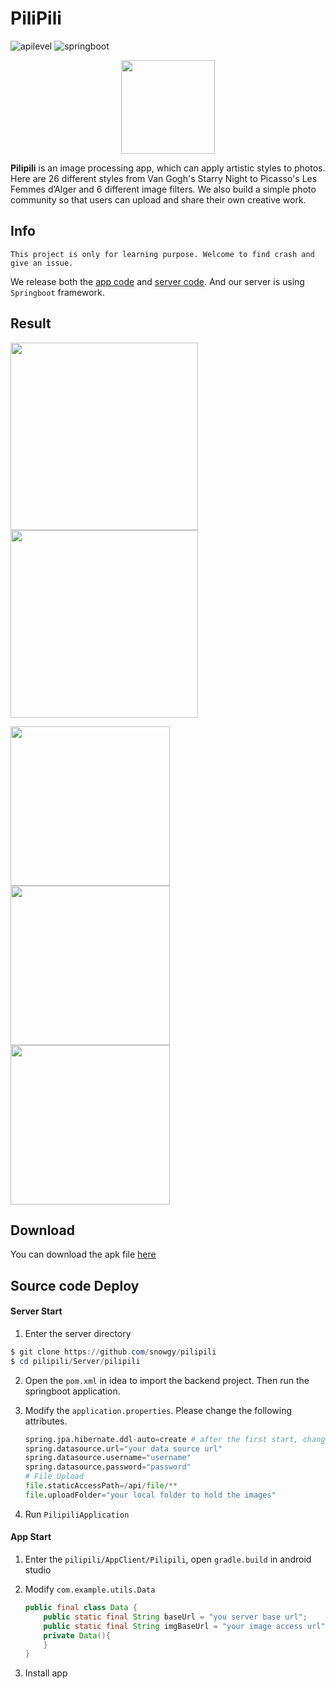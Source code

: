 # PiliPili
![apilevel](https://img.shields.io/badge/API%20level-27-brightgreen.svg) ![springboot](https://img.shields.io/badge/springboot-2.0.6-blue.svg)

<div align=center>
  <img width = '150' height ='150' src ="https://ws1.sinaimg.cn/large/74c2bf2dgy1g3dujgreg7j2074074wel.jpg"/>
</div>



**Pilipili** is an image processing app, which can apply artistic styles to photos. Here are 26 different styles from Van Gogh's Starry Night to Picasso's Les Femmes d’Alger and 6 different image filters. We also build a simple photo community so that users can upload and share their own creative work.



## Info

`This project is only for learning purpose. Welcome to find crash and give an issue.` 

We release both the [app code](<https://github.com/snowgy/pilipili/tree/master/AppClient/PiliPili>) and [server code](<https://github.com/snowgy/pilipili/tree/master/AppClient/PiliPili>). And our server is using `Springboot` framework.

## Result

<p float="left">
  <img src="https://ws1.sinaimg.cn/mw690/74c2bf2dgy1g3dwxh1h4hj20tr1nu1kx.jpg" width="300"/>
  <img src="https://ws1.sinaimg.cn/mw690/74c2bf2dgy1g3dwydk90ij20tr1nyk86.jpg" width="300"/>
</p>

<p float="left">
  <img src="https://ws1.sinaimg.cn/large/74c2bf2dgy1g3dvhl44ihg20dc0rs7wi.gif" width="255" />
  <img src="https://ws1.sinaimg.cn/large/74c2bf2dgy1g3dvrkldr9g20h40zknjg.gif" width="255" /> 
  <img src="https://ws1.sinaimg.cn/large/74c2bf2dgy1g3dwrpjafag20dc0rs4qp.gif" width="255"/>
</p>


## Download

You can download the apk file [here](https://github.com/snowgy/pilipili/blob/master/pilipili.apk)

## Source code Deploy

#### Server Start

1. Enter the server directory

```powershell
$ git clone https://github.com/snowgy/pilipili
$ cd pilipili/Server/pilipili
```

2. Open the `pom.xml` in idea to import the backend project. Then run the springboot application.

3. Modify the `application.properties`. Please change the following attributes.

   ```python
   spring.jpa.hibernate.ddl-auto=create # after the first start, change it to update
   spring.datasource.url="your data source url"
   spring.datasource.username="username"
   spring.datasource.password="password"
   # File Upload
   file.staticAccessPath=/api/file/**
   file.uploadFolder="your local folder to hold the images"
   ```

4. Run `PilipiliApplication`

#### App Start

1. Enter the `pilipili/AppClient/Pilipili`, open `gradle.build` in android studio

2. Modify `com.example.utils.Data`

   ```java
   public final class Data {
       public static final String baseUrl = "you server base url";
       public static final String imgBaseUrl = "your image access url";
       private Data(){
       }
   }
   ```

3. Install app
